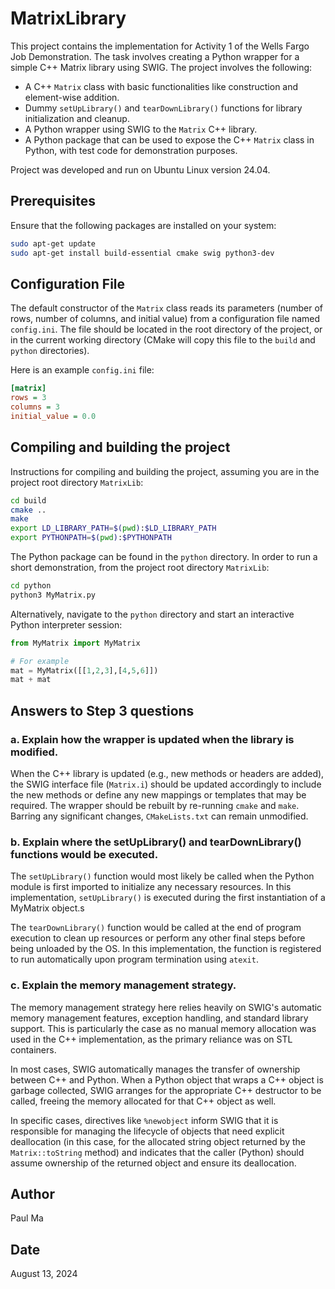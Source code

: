 # MatrixLibrary

This project contains the implementation for Activity 1 of the Wells Fargo Job Demonstration. The task involves creating a Python wrapper for a simple C++ Matrix library using SWIG. The project involves the following:

- A C++ `Matrix` class with basic functionalities like construction and element-wise addition.
- Dummy `setUpLibrary()` and `tearDownLibrary()` functions for library initialization and cleanup.
- A Python wrapper using SWIG to the `Matrix` C++ library.
- A Python package that can be used to expose the C++ `Matrix` class in Python, with test code for demonstration purposes.

Project was developed and run on Ubuntu Linux version 24.04.

## Prerequisites

Ensure that the following packages are installed on your system:

```bash
sudo apt-get update
sudo apt-get install build-essential cmake swig python3-dev
```

## Configuration File

The default constructor of the `Matrix` class reads its parameters (number of rows, number of columns, and initial value) from a configuration file named `config.ini`. The file should be located in the root directory of the project, or in the current working directory (CMake will copy this file to the `build` and `python` directories). 

Here is an example `config.ini` file:

```ini
[matrix]
rows = 3
columns = 3
initial_value = 0.0
```

## Compiling and building the project

Instructions for compiling and building the project, assuming you are in the project root directory `MatrixLib`:

```bash
cd build
cmake ..
make
export LD_LIBRARY_PATH=$(pwd):$LD_LIBRARY_PATH
export PYTHONPATH=$(pwd):$PYTHONPATH
```

The Python package can be found in the `python` directory. In order to run a short demonstration, from the project root directory `MatrixLib`:

```bash
cd python
python3 MyMatrix.py
```

Alternatively, navigate to the `python` directory and start an interactive Python interpreter session:

```python
from MyMatrix import MyMatrix

# For example
mat = MyMatrix([[1,2,3],[4,5,6]])
mat + mat
```

## Answers to Step 3 questions

### a.  Explain how the wrapper is updated when the library is modified.

When the C++ library is updated (e.g., new methods or headers are added), the SWIG interface file (`Matrix.i`) should be updated accordingly to include the new methods or define any new mappings or templates that may be required. The wrapper should be rebuilt by re-running `cmake` and `make`. Barring any significant changes, `CMakeLists.txt` can remain unmodified.

### b.  Explain where the setUpLibrary() and tearDownLibrary() functions would be executed.

The `setUpLibrary()` function would most likely be called when the Python module is first imported to initialize any necessary resources. In this implementation, `setUpLibrary()` is executed during the first instantiation of a MyMatrix object.s

The `tearDownLibrary()` function would be called at the end of program execution to clean up resources or perform any other final steps before being unloaded by the OS. In this implementation, the function is registered to run automatically upon program termination using `atexit`.

### c.	Explain the memory management strategy.

The memory management strategy here relies heavily on SWIG's automatic memory management features, exception handling, and standard library support. This is particularly the case as no manual memory allocation was used in the C++ implementation, as the primary reliance was on STL containers.

In most cases, SWIG automatically manages the transfer of ownership between C++ and Python. When a Python object that wraps a C++ object is garbage collected, SWIG arranges for the appropriate C++ destructor to be called, freeing the memory allocated for that C++ object as well.

In specific cases, directives like `%newobject` inform SWIG that it is responsible for managing the lifecycle of objects that need explicit deallocation (in this case, for the allocated string object returned by the `Matrix::toString` method) and indicates that the caller (Python) should assume ownership of the returned object and ensure its deallocation.


## Author
Paul Ma

## Date
August 13, 2024
